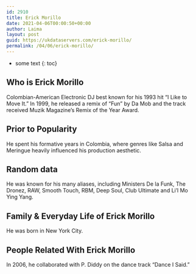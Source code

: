 ```yaml
---
id: 2910
title: Erick Morillo
date: 2021-04-06T00:00:50+00:00
author: Laima
layout: post
guid: https://ukdataservers.com/erick-morillo/
permalink: /04/06/erick-morillo/
---
```


* some text
{: toc}


## Who is Erick Morillo
                  
                  
                  
Colombian-American Electronic DJ best known for his 1993 hit &#8220;I Like to Move It.&#8221; In 1999, he released a remix of &#8220;Fun&#8221; by Da Mob and the track received Muzik Magazine&#8217;s Remix of the Year Award. 
                  
              
            
              
            
                
                
                
## Prior to Popularity
                  
                  
                  
He spent his formative years in Colombia, where genres like Salsa and Meringue heavily influenced his production aesthetic.
                  
              
            
              
            
                
                
                
## Random data
                  
                  
                  
He was known for his many aliases, including Ministers De la Funk, The Dronez, RAW, Smooth Touch, RBM, Deep Soul, Club Ultimate and Li&#8217;l Mo Ying Yang. 
                  
              
            
              
            
                
                
                
## Family & Everyday Life of Erick Morillo
                  
                  
                  
He was born in New York City.
                  
              
            
              
            
                
                
                
## People Related With Erick Morillo
                  
                  
                  
In 2006, he collaborated with P. Diddy on the dance track &#8220;Dance I Said.&#8221;
                  
              
            
              
            
                
              
            
              
              
            
            
              
            
          
          
          